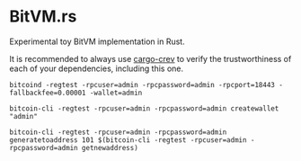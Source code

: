 # BitVM.rs

Experimental toy BitVM implementation in Rust.

It is recommended to always use [cargo-crev](https://github.com/crev-dev/cargo-crev)
to verify the trustworthiness of each of your dependencies, including this one.


```
bitcoind -regtest -rpcuser=admin -rpcpassword=admin -rpcport=18443 -fallbackfee=0.00001 -wallet=admin
```

```
bitcoin-cli -regtest -rpcuser=admin -rpcpassword=admin createwallet "admin"
```

```
bitcoin-cli -regtest -rpcuser=admin -rpcpassword=admin generatetoaddress 101 $(bitcoin-cli -regtest -rpcuser=admin -rpcpassword=admin getnewaddress)
```
